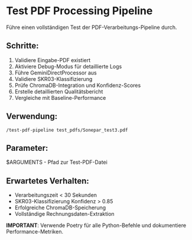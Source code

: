 # Test PDF Processing Pipeline

Führe einen vollständigen Test der PDF-Verarbeitungs-Pipeline durch.

## Schritte:

1. Validiere Eingabe-PDF existiert
2. Aktiviere Debug-Modus für detaillierte Logs
3. Führe GeminiDirectProcessor aus
4. Validiere SKR03-Klassifizierung
5. Prüfe ChromaDB-Integration und Konfidenz-Scores
6. Erstelle detaillierten Qualitätsbericht
7. Vergleiche mit Baseline-Performance

## Verwendung:

```
/test-pdf-pipeline test_pdfs/Sonepar_test3.pdf
```

## Parameter:

$ARGUMENTS - Pfad zur Test-PDF-Datei

## Erwartetes Verhalten:

- Verarbeitungszeit < 30 Sekunden
- SKR03-Klassifizierung Konfidenz > 0.85
- Erfolgreiche ChromaDB-Speicherung
- Vollständige Rechnungsdaten-Extraktion

**IMPORTANT**: Verwende Poetry für alle Python-Befehle und dokumentiere Performance-Metriken.
